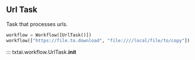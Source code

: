 ## Url Task

Task that processes urls.

```python
workflow = Workflow([UrlTask()])
workflow(["https://file.to.download", "file:////local/file/to/copy"])
```

::: txtai.workflow.UrlTask.__init__

